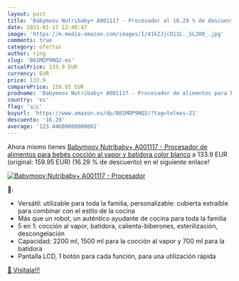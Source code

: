 ```yaml
---
layout: post
title: 'Babymoov Nutribaby+ A001117 - Procesador al 16.29 % de descuento'
date: 2021-01-17 12:40:47
image: 'https://m.media-amazon.com/images/I/41kZJjcD11L._SL200_.jpg'
comments: true
category: ofertas
author: ring
slug: 'B01MDP9NQ2-es'
actualPrice: 133.9 EUR
currency: EUR
price: 133.9
comparePrice: 159.95 EUR
prodname: 'Babymoov Nutribaby+ A001117 - Procesador de alimentos para bebés  cocción al vapor y batidora color blanco'
country: 'es'
flag: '🇪🇸'
buyurl: 'https://www.amazon.es/dp/B01MDP9NQ2/?tag=tolees-21'
descuento: '16.29'
average: '123.44600000000001'
---
```


Ahora mismo tienes [Babymoov Nutribaby+ A001117 - Procesador de alimentos para bebés  cocción al vapor y batidora color blanco](https://www.amazon.es/dp/B01MDP9NQ2/?tag=tolees-21) a 133.9 EUR (original: 159.95 EUR) (16.29 %  de descuento) en el siguiente enlace!

[![Babymoov Nutribaby+ A001117 - Procesador](https://m.media-amazon.com/images/I/41kZJjcD11L._SL200_.jpg)](https://www.amazon.es/dp/B01MDP9NQ2/?tag=tolees-21)

🔎:

- Versátil: utilizable para toda la familia, personalizable: cubierta extraíble para combinar con el estilo de la cocina
- Más que un robot, un auténtico ayudante de cocina para toda la familia
- 5 en 1: cocción al vapor, batidora, calienta-biberones, esterilización, descongelación
- Capacidad: 2200 ml, 1500 ml para la cocción al vapor y 700 ml para la batidora
- Pantalla LCD, 1 botón para cada función, para una utilización rápida

[🛒 Visítala!!!](https://www.amazon.es/dp/B01MDP9NQ2/?tag=tolees-21)
